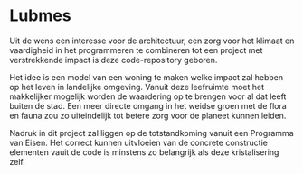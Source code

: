 # Lubmes

Uit de wens een interesse voor de architectuur, een zorg voor het
klimaat en vaardigheid in het programmeren te combineren tot een project
met verstrekkende impact is deze code-repository geboren.

Het idee is een model van een woning te maken welke impact zal hebben
op het leven in landelijke omgeving. Vanuit deze leefruimte moet het
makkelijker mogelijk worden de waardering op te brengen voor al dat
leeft buiten de stad. Een meer directe omgang in het weidse groen met
de flora en fauna zou zo uiteindelijk tot betere zorg voor de planeet
kunnen leiden.

Nadruk in dit project zal liggen op de totstandkoming vanuit een
Programma van Eisen. Het correct kunnen uitvloeien van de concrete
constructie elementen vauit de code is minstens zo belangrijk als
deze kristalisering zelf.
